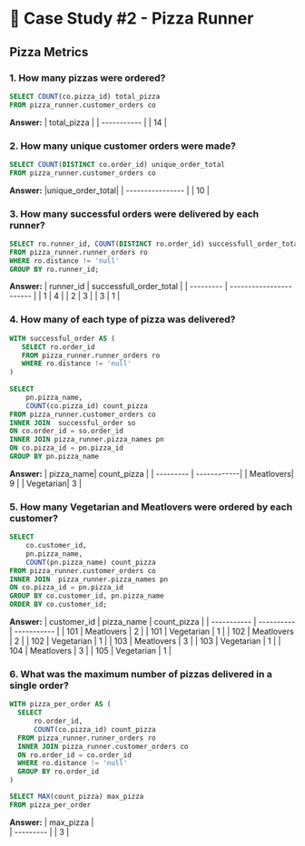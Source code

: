 # 🍕 Case Study #2 - Pizza Runner
## Pizza Metrics

### 1. How many pizzas were ordered?

````sql
SELECT COUNT(co.pizza_id) total_pizza
FROM pizza_runner.customer_orders co
````
**Answer:**
| total_pizza |
| ----------- |
| 14          |

### 2. How many unique customer orders were made? 
````sql
SELECT COUNT(DISTINCT co.order_id) unique_order_total
FROM pizza_runner.customer_orders co
````
**Answer:**
|unique_order_total|
| ---------------- |
| 10               |

### 3. How many successful orders were delivered by each runner?
````sql
SELECT ro.runner_id, COUNT(DISTINCT ro.order_id) successfull_order_total
FROM pizza_runner.runner_orders ro
WHERE ro.distance != 'null'
GROUP BY ro.runner_id;
````
**Answer:**
| runner_id | successfull_order_total |
| --------- | ----------------------- |
| 1         | 4                       |
| 2         | 3                       |
| 3         | 1                       |


### 4. How many of each type of pizza was delivered?
````sql
WITH successful_order AS (
   SELECT ro.order_id
   FROM pizza_runner.runner_orders ro
   WHERE ro.distance != 'null'
)
    
SELECT
    pn.pizza_name,
    COUNT(co.pizza_id) count_pizza
FROM pizza_runner.customer_orders co 
INNER JOIN  successful_order so
ON co.order_id = so.order_id 
INNER JOIN pizza_runner.pizza_names pn
ON co.pizza_id = pn.pizza_id
GROUP BY pn.pizza_name
````
**Answer:**
| pizza_name| count_pizza | 
| --------- | ------------| 
| Meatlovers| 9           | 
| Vegetarian| 3           | 

### 5. How many Vegetarian and Meatlovers were ordered by each customer?
````sql
SELECT
    co.customer_id,
    pn.pizza_name,
    COUNT(pn.pizza_name) count_pizza
FROM pizza_runner.customer_orders co 
INNER JOIN  pizza_runner.pizza_names pn
ON co.pizza_id = pn.pizza_id 
GROUP BY co.customer_id, pn.pizza_name
ORDER BY co.customer_id;
````
**Answer:**
| customer_id | pizza_name | count_pizza |
| ----------- | ---------- | ----------- |
| 101         | Meatlovers | 2           |
| 101         | Vegetarian | 1           |
| 102         | Meatlovers | 2           |
| 102         | Vegetarian | 1           |
| 103         | Meatlovers | 3           |
| 103         | Vegetarian | 1           |
| 104         | Meatlovers | 3           |
| 105         | Vegetarian | 1           |

### 6. What was the maximum number of pizzas delivered in a single order?
````sql
WITH pizza_per_order AS (
  SELECT
      ro.order_id,
      COUNT(co.pizza_id) count_pizza
  FROM pizza_runner.runner_orders ro
  INNER JOIN pizza_runner.customer_orders co
  ON ro.order_id = co.order_id
  WHERE ro.distance != 'null'
  GROUP BY ro.order_id
)

SELECT MAX(count_pizza) max_pizza
FROM pizza_per_order
````
**Answer:**
| max_pizza |  
| --------- | 
| 3	    | 
